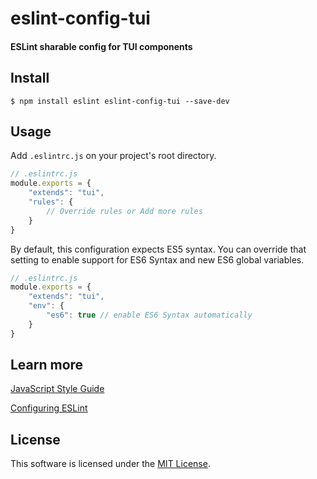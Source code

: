 # eslint-config-tui

#### ESLint sharable config for TUI components

## Install
```
$ npm install eslint eslint-config-tui --save-dev
```

## Usage
Add `.eslintrc.js` on your project's root directory.
```javascript
// .eslintrc.js
module.exports = {
    "extends": "tui",
    "rules": {
        // Override rules or Add more rules
    }
}
```

By default, this configuration expects ES5 syntax. You can override that setting to enable support for ES6 Syntax and new ES6 global variables.
```javascript
// .eslintrc.js
module.exports = {
    "extends": "tui",
    "env": {
        "es6": true // enable ES6 Syntax automatically
    }
}
```

## Learn more
[JavaScript Style Guide](https://github.com/nhnent/fe.javascript/wiki)

[Configuring ESLint](http://eslint.org/docs/user-guide/configuring)

## License
This software is licensed under the [MIT License](https://github.com/nhnent/tui.eslint.config/blob/master/LICENSE).
